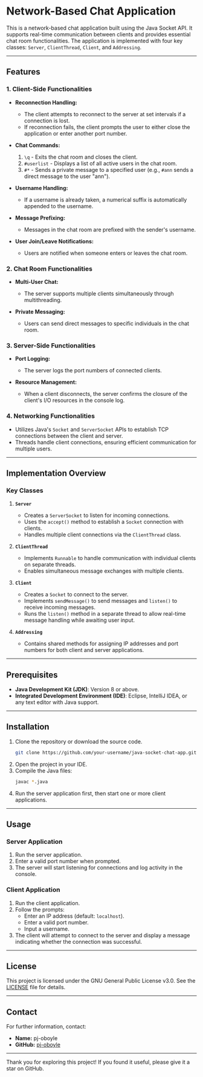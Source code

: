 # Network-Based Chat Application

This is a network-based chat application built using the Java Socket API. It supports real-time communication between clients and provides essential chat room functionalities. The application is implemented with four key classes: `Server`, `ClientThread`, `Client`, and `Addressing`.

---

## Features

### **1. Client-Side Functionalities**
- **Reconnection Handling:**
  - The client attempts to reconnect to the server at set intervals if a connection is lost.
  - If reconnection fails, the client prompts the user to either close the application or enter another port number.

- **Chat Commands:**
  1. `\q` - Exits the chat room and closes the client.
  2. `#userlist` - Displays a list of all active users in the chat room.
  3. `#*` - Sends a private message to a specified user (e.g., `#ann` sends a direct message to the user "ann").

- **Username Handling:**
  - If a username is already taken, a numerical suffix is automatically appended to the username.

- **Message Prefixing:**
  - Messages in the chat room are prefixed with the sender's username.

- **User Join/Leave Notifications:**
  - Users are notified when someone enters or leaves the chat room.

### **2. Chat Room Functionalities**
- **Multi-User Chat:**
  - The server supports multiple clients simultaneously through multithreading.

- **Private Messaging:**
  - Users can send direct messages to specific individuals in the chat room.

### **3. Server-Side Functionalities**
- **Port Logging:**
  - The server logs the port numbers of connected clients.

- **Resource Management:**
  - When a client disconnects, the server confirms the closure of the client's I/O resources in the console log.

### **4. Networking Functionalities**
- Utilizes Java's `Socket` and `ServerSocket` APIs to establish TCP connections between the client and server.
- Threads handle client connections, ensuring efficient communication for multiple users.

---

## Implementation Overview

### **Key Classes**
1. **`Server`**
   - Creates a `ServerSocket` to listen for incoming connections.
   - Uses the `accept()` method to establish a `Socket` connection with clients.
   - Handles multiple client connections via the `ClientThread` class.

2. **`ClientThread`**
   - Implements `Runnable` to handle communication with individual clients on separate threads.
   - Enables simultaneous message exchanges with multiple clients.

3. **`Client`**
   - Creates a `Socket` to connect to the server.
   - Implements `sendMessage()` to send messages and `listen()` to receive incoming messages.
   - Runs the `listen()` method in a separate thread to allow real-time message handling while awaiting user input.

4. **`Addressing`**
   - Contains shared methods for assigning IP addresses and port numbers for both client and server applications.

---

## Prerequisites
- **Java Development Kit (JDK)**: Version 8 or above.
- **Integrated Development Environment (IDE)**: Eclipse, IntelliJ IDEA, or any text editor with Java support.

---

## Installation
1. Clone the repository or download the source code.
   ```bash
   git clone https://github.com/your-username/java-socket-chat-app.git
   ```
2. Open the project in your IDE.
3. Compile the Java files:
   ```bash
   javac *.java
   ```
4. Run the server application first, then start one or more client applications.

---

## Usage

### **Server Application**
1. Run the server application.
2. Enter a valid port number when prompted.
3. The server will start listening for connections and log activity in the console.

### **Client Application**
1. Run the client application.
2. Follow the prompts:
   - Enter an IP address (default: `localhost`).
   - Enter a valid port number.
   - Input a username.
3. The client will attempt to connect to the server and display a message indicating whether the connection was successful.

---

## License
This project is licensed under the GNU General Public License v3.0. See the [LICENSE](LICENSE) file for details.

---

## Contact
For further information, contact:
- **Name:** pj-oboyle
- **GitHub:** [pj-oboyle](https://github.com/pj-oboyle)

---

Thank you for exploring this project! If you found it useful, please give it a star on GitHub.

